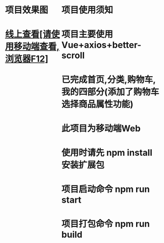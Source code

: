 <!DOCTYPE html>
<html lang="en">
<head>
  <meta charset="UTF-8">
  <meta name="viewport" content="width=device-width, initial-scale=1.0">
</head>
<body style="width: 100%;">
  <div class="wk" style="width: 100%;display: flex;justify-content: center;">
    <div class="nk_left">
      <h1>项目效果图</h1>
      <h1><a href="http://chenxinlong.xyz/supermall/">线上查看[请使用移动端查看,浏览器F12]</a></h1>
      <img src="./public/效果图.gif" alt="">
    </div>
    <div class="nk_right">
      <h1>项目使用须知</h1>
      <h1>项目主要使用Vue+axios+better-scroll</h1>
      <h1>已完成首页,分类,购物车,我的四部分(添加了购物车选择商品属性功能)</h1>
      <h1>此项目为移动端Web</h1>
      <h1>使用时请先 npm install 安装扩展包</h1>
      <h1>项目启动命令 npm run start</h1>
      <h1>项目打包命令 npm run build</h1>
    </div>
  </div>
</body>
</html>
